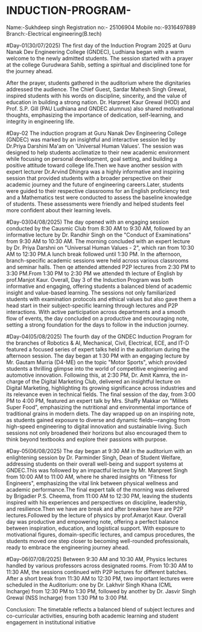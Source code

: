 # INDUCTION-PROGRAM-
Name:-Sukhdeep singh
Registration no:- 25106904
Mobile no:-9316497889
Branch:-Electrical engineering(B.tech) 

#Day-01(30/07/2025)
The first day of the Induction Program 2025 at Guru Nanak Dev Engineering College (GNDEC), Ludhiana began with a warm welcome to the newly admitted students. The session started with a prayer at the college Gurudwara Sahib, setting a spiritual and disciplined tone for the journey ahead.

After the prayer, students gathered in the auditorium where the dignitaries addressed the audience. The Chief Guest, Sardar Mahesh Singh Grewal, inspired students with his words on discipline, sincerity, and the value of education in building a strong nation. Dr. Harpreet Kaur Grewal (HOD) and Prof. S.P. Gill (PAU Ludhiana and GNDEC alumnus) also shared motivational thoughts, emphasizing the importance of dedication, self-learning, and integrity in engineering life.

#Day-02
The induction program at Guru Nanak Dev Engineering College (GNDEC) was marked by an insightful and interactive session led by Dr.Priya Darshini Ma'am on 'Universal Human Values'. The session was designed to help students acclimatize to their new academic environment while focusing on personal development, goal setting, and building a positive attitude toward college life.Then we have another session with expert lecturer Dr.Arvind Dhingra was a highly informative and inspiring session that provided students with a broader perspective on their academic journey and the future of engineering careers.Later, students were guided to their respective classrooms for an English proficiency test and a Mathematics test were conducted to assess the baseline knowledge of students. These assessments were friendly and helped students feel more confident about their learning levels.

 #Day-03(04/08/2025)
 The day opened with an engaging session conducted by the Causmic Club from 8:30 AM to 9:30 AM, followed by an informative lecture by Dr. Randhir Singh on the "Conduct of Examinations" from 9:30 AM to 10:30 AM. The morning concluded with an expert lecture by Dr. Priya Darshni on "Universal Human Values - 2", which ran from 10:30 AM to 12:30 PM.A lunch break followed until 1:30 PM.
 In the afternoon, branch-specific academic sessions were held across various classrooms and seminar halls. Then qe attended  attended P2P lectures from 2:30 PM to 3:30 PM.From 1:30 PM to 2:30 PM we attended th lecture of English by prof.Manjot Kaur.
 Overall, Day 3 of the Induction Program was both informative and engaging, offering students a balanced blend of academic insight and value-based learning. The sessions not only familiarized students with examination protocols and ethical values but also gave them a head start in their subject-specific learning through lectures and P2P interactions. With active participation across departments and a smooth flow of events, the day concluded on a productive and encouraging note, setting a strong foundation for the days to follow in the induction journey.

#Day-04(05/08/2025)
The fourth day of the GNDEC Induction Program for the branches of Robotics & AI, Mechanical, Civil, Electrical, ECE, and IT-D featured a focused series of expert talks held in the auditorium during the afternoon session. The day began at 1:30 PM with an engaging lecture by Mr. Gautam Murria (D4-ME) on the topic "Motor Sports", which provided students a thrilling glimpse into the world of competitive engineering and automotive innovation.
Following this, at 2:30 PM, Dr. Amit Kamra, the in-charge of the Digital Marketing Club, delivered an insightful lecture on Digital Marketing, highlighting its growing significance across industries and its relevance even in technical fields. The final session of the day, from 3:00 PM to 4:00 PM, featured an expert talk by Mrs. Shaffy Makkar on "Millets Super Food", emphasizing the nutritional and environmental importance of traditional grains in modern diets.
The day wrapped up on an inspiring note, as students gained exposure to diverse and dynamic fields—ranging from high-speed engineering to digital innovation and sustainable living. Such sessions not only broadened their horizons but also encouraged them to think beyond textbooks and explore their passions with purpose.

#Day-05(06/08/2025)
The day began at 9:30 AM in the auditorium with an enlightening session by Dr. Parminder Singh, Dean of Student Welfare, addressing students on their overall well-being and support systems at GNDEC.This was followed by an impactful lecture by Mr. Manpreet Singh from 10:00 AM to 11:00 AM, where he shared insights on "Fitness for Engineers", emphasizing the vital link between physical wellness and academic performance.The final expert talk of the morning was delivered by Brigadier P.S. Cheema, from 11:00 AM to 12:30 PM, leaving the students inspired with his experiences and perspectives on discipline, leadership, and resilience.Then we have are break and after breakwe have are P2P lectures.Followed by the lecture of physics by prof.Amarjot Kaur.
Overall day was productive and empowering note, offering a perfect balance between inspiration, education, and logistical support. With exposure to motivational figures, domain-specific lectures, and campus procedures, the students moved one step closer to becoming well-rounded professionals, ready to embrace the engineering journey ahead.

#Day-06(07/08/2025)
Between 9:30 AM and 10:30 AM, Physics lectures handled by various professors across designated rooms. From 10:30 AM to 11:30 AM, the sessions continued with P2P lectures for different batches. After a short break from 11:30 AM to 12:30 PM, two important lectures were scheduled in the Auditorium: one by Dr. Lakhvir Singh Khana (CML Incharge) from 12:30 PM to 1:30 PM, followed by another by Dr. Jasvir Singh Grewal (NSS Incharge) from 1:30 PM to 3:00 PM.

Conclusion: The timetable reflects a balanced blend of subject lectures and co-curricular activities, ensuring both academic learning and student engagement in institutional initiative 









